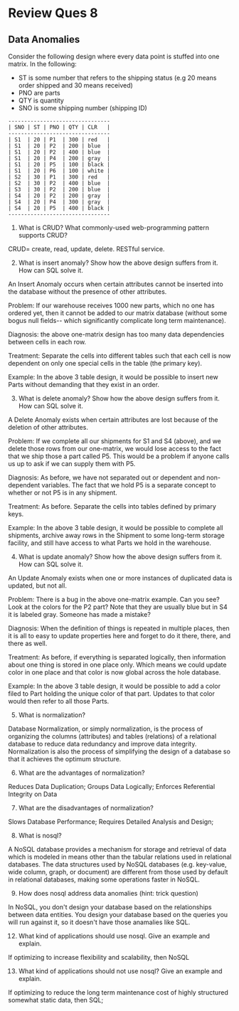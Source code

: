 # Review Ques 8

## Data Anomalies

Consider the following design where every data point is stuffed into one matrix. In the following:
-    ST is some number that refers to the shipping status (e.g 20 means order shipped and 30 means received)
-    PNO are parts
-    QTY is quantity
-    SNO is some shipping number (shipping ID)

```
--------------------------------
| SNO | ST | PNO | QTY | CLR   |
--------------------------------
| S1  | 20 | P1  | 300 | red   |
| S1  | 20 | P2  | 200 | blue  |
| S1  | 20 | P2  | 400 | blue  |
| S1  | 20 | P4  | 200 | gray  |
| S1  | 20 | P5  | 100 | black |
| S1  | 20 | P6  | 100 | white |
| S2  | 30 | P1  | 300 | red   |
| S2  | 30 | P2  | 400 | blue  |
| S3  | 30 | P2  | 200 | blue  |
| S4  | 20 | P2  | 200 | gray  |
| S4  | 20 | P4  | 300 | gray  |
| S4  | 20 | P5  | 400 | black |
--------------------------------
```

1.    What is CRUD? What commonly-used web-programming pattern supports CRUD?

CRUD= create, read, update, delete. RESTful service.

2.    What is insert anomaly? Show how the above design suffers from it. How can SQL solve it.

An Insert Anomaly occurs when certain attributes cannot be inserted into the database without the presence of other attributes.

Problem: If our warehouse receives 1000 new parts, which no one has ordered yet, then it cannot be added to our matrix database (without some bogus null fields-- which significantly complicate long term maintenance).

Diagnosis: the above one-matrix design has too many data dependencies between cells in each row.

Treatment: Separate the cells into different tables such that each cell is now dependent on only one special cells in the table (the primary key).

Example: In the above 3 table design, it would be possible to insert new Parts without demanding that they exist in an order.


3.    What is delete anomaly? Show how the above design suffers from it. How can SQL solve it.

A Delete Anomaly exists when certain attributes are lost because of the deletion of other attributes. 

Problem: If we complete all our shipments for S1 and S4 (above), and we delete those rows from our one-matrix, we would lose access to the fact that we ship those a part called P5. This would be a problem if anyone calls us up to ask if we can supply them with P5.

Diagnosis: As before, we have not separated out or dependent and non-dependent variables. The fact that we hold P5 is a separate concept to whether or not P5 is in any shipment.

Treatment: As before. Separate the cells into tables defined by primary keys.

Example: In the above 3 table design, it would be possible to complete all shipments, archive away rows in the Shipment to some long-term storage facility, and still have access to what Parts we hold in the warehouse.

4.    What is update anomaly? Show how the above design suffers from it. How can SQL solve it. 

An Update Anomaly exists when one or more instances of duplicated data is updated, but not all. 

Problem: There is a bug in the above one-matrix example. Can you see? Look at the colors for the P2 part? Note that they are usually blue but in S4 it is labeled gray. Someone has made a mistake?

Diagnosis: When the definition of things is repeated in multiple places, then it is all to easy to update properties here and forget to do it there, there, and there as well.

Treatment: As before, if everything is separated logically, then information about one thing is stored in one place only. Which means we could update color in one place and that color is now global across the hole database.

Example: In the above 3 table design, it would be possible to add a color filed to Part holding the unique color of that part. Updates to that color would then refer to all those Parts.

5.    What is normalization?

Database Normalization, or simply normalization, is the process of organizing the columns (attributes) and tables (relations) of a relational database to reduce data redundancy and improve data integrity. Normalization is also the process of simplifying the design of a database so that it achieves the optimum structure. 

6.    What are the advantages of normalization?

Reduces Data Duplication; Groups Data Logically; Enforces Referential Integrity on Data

7.    What are the disadvantages of normalization?

Slows Database Performance; Requires Detailed Analysis and Design; 

8.    What is nosql?

A NoSQL database provides a mechanism for storage and retrieval of data which is modeled in means other than the tabular relations used in relational databases. The data structures used by NoSQL databases (e.g. key-value, wide column, graph, or document) are different from those used by default in relational databases, making some operations faster in NoSQL.

9.    How does nosql address data anomalies (hint: trick question)

In NoSQL, you don't design your database based on the relationships between data entities. You design your database based on the queries you will run against it, so it doesn't have those anamalies like SQL. 


12.    What kind of applications should use nosql. Give an example and explain.

If optimizing to increase flexibility and scalability, then NoSQL

13.    What kind of applications should not use nosql? Give an example and explain.

If optimizing to reduce the long term maintenance cost of highly structured somewhat static data, then SQL;

